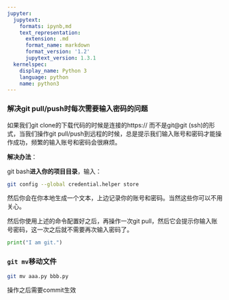 ```yaml
---
jupyter:
  jupytext:
    formats: ipynb,md
    text_representation:
      extension: .md
      format_name: markdown
      format_version: '1.2'
      jupytext_version: 1.3.1
  kernelspec:
    display_name: Python 3
    language: python
    name: python3
---
```


<!-- #region -->
### 解决git pull/push时每次需要输入密码的问题

如果我们git clone的下载代码的时候是连接的https:// 而不是git@git (ssh)的形式，当我们操作git pull/push到远程的时候，总是提示我们输入账号和密码才能操作成功，频繁的输入账号和密码会很麻烦。

**解决办法**：

git bash**进入你的项目目录**，输入：
```bash
git config --global credential.helper store
```
然后你会在你本地生成一个文本，上边记录你的账号和密码。当然这些你可以不用关心。

然后你使用上述的命令配置好之后，再操作一次git pull，然后它会提示你输入账号密码，这一次之后就不需要再次输入密码了。
<!-- #endregion -->

```python
print("I am git.")
```

### `git mv`移动文件

<!-- #region -->
```bash
git mv aaa.py bbb.py
```

操作之后需要commit生效
<!-- #endregion -->

```python

```
